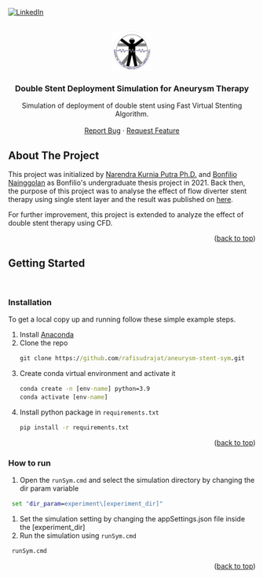 <a name="readme-top"></a>
[![LinkedIn][linkedin-shield]][linkedin-url]

<!-- PROJECT LOGO -->
<br />
<div align="center">
  <a href="https://medik.tf.itb.ac.id/profil/">
    <img src="images/lab-logo.png" alt="Logo" width="80" height="80">
  </a>

  <h3 align="center">Double Stent Deployment Simulation for Aneurysm Therapy</h3>

  <p align="center">
    Simulation of deployment of double stent using Fast Virtual Stenting Algorithm.
    <br />
    <br />
    <a href="https://github.com/othneildrew/Best-README-Template/issues">Report Bug</a>
    ·
    <a href="https://github.com/othneildrew/Best-README-Template/issues">Request Feature</a>
  </p>
</div>


<!-- ABOUT THE PROJECT -->
## About The Project

This project was initialized by <a href="https://sites.google.com/view/narendkurnia/home?authuser=0">Narendra Kurnia Putra Ph.D.</a> and <a href="https://www.linkedin.com/in/bonfilio-nainggolan-12508415a/">Bonfilio Nainggolan</a> as Bonfilio's undergraduate thesis project in 2021. Back then, the purpose of this project was to analyse the effect of flow diverter stent therapy using single stent layer and the result was published on <a href="https://ieeexplore.ieee.org/document/9624474">here</a>.

For further improvement, this project is extended to analyze the effect of double stent therapy using CFD.

<p align="right">(<a href="#readme-top">back to top</a>)</p>

<!-- GETTING STARTED -->
## Getting Started

<br/>

### Installation
To get a local copy up and running follow these simple example steps.


1. Install <a href="https://www.anaconda.com/">Anaconda</a> 
2. Clone the repo
   ```cmd
   git clone https://github.com/rafisudrajat/aneurysm-stent-sym.git
   ```
3. Create conda virtual environment and activate it
   ```cmd
   conda create -n [env-name] python=3.9
   conda activate [env-name]
   ```
4. Install python package in `requirements.txt`
   ```cmd
   pip install -r requirements.txt
   ```

<p align="right">(<a href="#readme-top">back to top</a>)</p>

### How to run

1. Open the `runSym.cmd` and select the simulation directory by changing the dir param variable
  ```cmd
   set "dir_param=experiment\[experiment_dir]"
  ```
1. Set the simulation setting by changing the appSettings.json file inside the [experiment_dir]
2. Run the simulation using `runSym.cmd`
  ```cmd
   runSym.cmd
  ```
<p align="right">(<a href="#readme-top">back to top</a>)</p>


[linkedin-shield]: https://img.shields.io/badge/-LinkedIn-black.svg?style=for-the-badge&logo=linkedin&colorB=555
[linkedin-url]: https://www.linkedin.com/in/muhammad-rafi-sudrajat/